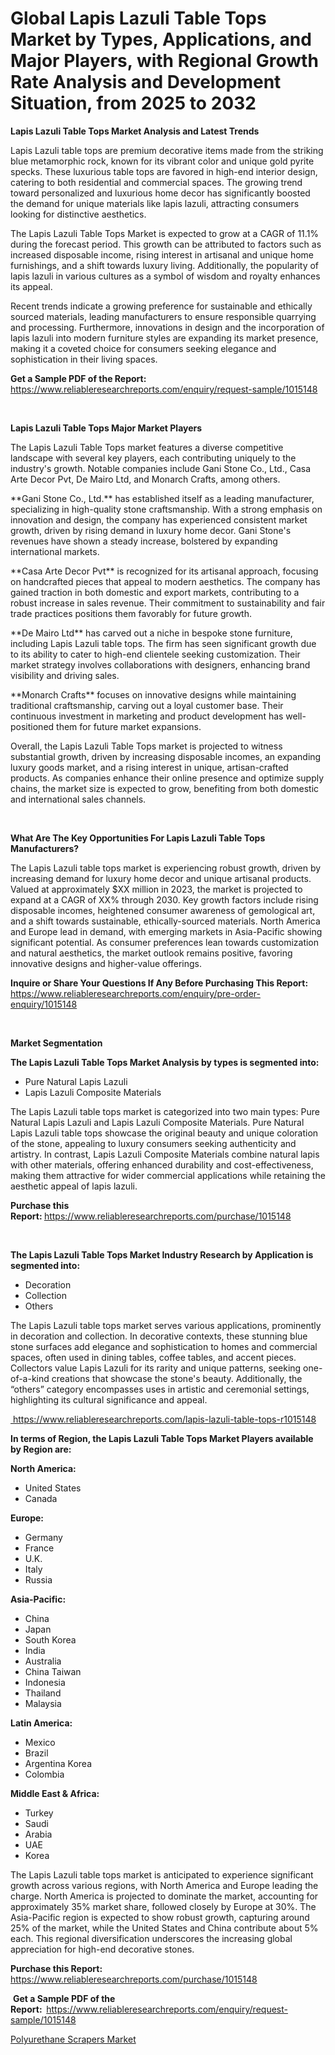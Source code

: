 <p><h1>Global Lapis Lazuli Table Tops Market by Types, Applications, and Major Players, with Regional Growth Rate Analysis and Development Situation, from 2025 to 2032</h1></p><p><strong>Lapis Lazuli Table Tops Market Analysis and Latest Trends</strong></p>
<p><p>Lapis Lazuli table tops are premium decorative items made from the striking blue metamorphic rock, known for its vibrant color and unique gold pyrite specks. These luxurious table tops are favored in high-end interior design, catering to both residential and commercial spaces. The growing trend toward personalized and luxurious home decor has significantly boosted the demand for unique materials like lapis lazuli, attracting consumers looking for distinctive aesthetics.</p><p>The Lapis Lazuli Table Tops Market is expected to grow at a CAGR of 11.1% during the forecast period. This growth can be attributed to factors such as increased disposable income, rising interest in artisanal and unique home furnishings, and a shift towards luxury living. Additionally, the popularity of lapis lazuli in various cultures as a symbol of wisdom and royalty enhances its appeal.</p><p>Recent trends indicate a growing preference for sustainable and ethically sourced materials, leading manufacturers to ensure responsible quarrying and processing. Furthermore, innovations in design and the incorporation of lapis lazuli into modern furniture styles are expanding its market presence, making it a coveted choice for consumers seeking elegance and sophistication in their living spaces.</p></p>
<p><strong>Get a Sample PDF of the Report:&nbsp;</strong> <a href="https://www.reliableresearchreports.com/enquiry/request-sample/1015148?utm_campaign=2745&utm_medium=2&utm_source=Github&utm_content=ia&utm_term=06032025&utm_id=lapis-lazuli-table-tops">https://www.reliableresearchreports.com/enquiry/request-sample/1015148</a></p>
<p>&nbsp;</p>
<p><strong>Lapis Lazuli Table Tops Major Market Players</strong></p>
<p><p>The Lapis Lazuli Table Tops market features a diverse competitive landscape with several key players, each contributing uniquely to the industry's growth. Notable companies include Gani Stone Co., Ltd., Casa Arte Decor Pvt, De Mairo Ltd, and Monarch Crafts, among others.</p><p>**Gani Stone Co., Ltd.** has established itself as a leading manufacturer, specializing in high-quality stone craftsmanship. With a strong emphasis on innovation and design, the company has experienced consistent market growth, driven by rising demand in luxury home decor. Gani Stone's revenues have shown a steady increase, bolstered by expanding international markets.</p><p>**Casa Arte Decor Pvt** is recognized for its artisanal approach, focusing on handcrafted pieces that appeal to modern aesthetics. The company has gained traction in both domestic and export markets, contributing to a robust increase in sales revenue. Their commitment to sustainability and fair trade practices positions them favorably for future growth.</p><p>**De Mairo Ltd** has carved out a niche in bespoke stone furniture, including Lapis Lazuli table tops. The firm has seen significant growth due to its ability to cater to high-end clientele seeking customization. Their market strategy involves collaborations with designers, enhancing brand visibility and driving sales.</p><p>**Monarch Crafts** focuses on innovative designs while maintaining traditional craftsmanship, carving out a loyal customer base. Their continuous investment in marketing and product development has well-positioned them for future market expansions.</p><p>Overall, the Lapis Lazuli Table Tops market is projected to witness substantial growth, driven by increasing disposable incomes, an expanding luxury goods market, and a rising interest in unique, artisan-crafted products. As companies enhance their online presence and optimize supply chains, the market size is expected to grow, benefiting from both domestic and international sales channels.</p></p>
<p>&nbsp;</p>
<p><strong>What Are The Key Opportunities For Lapis Lazuli Table Tops Manufacturers?</strong></p>
<p><p>The Lapis Lazuli table tops market is experiencing robust growth, driven by increasing demand for luxury home decor and unique artisanal products. Valued at approximately $XX million in 2023, the market is projected to expand at a CAGR of XX% through 2030. Key growth factors include rising disposable incomes, heightened consumer awareness of gemological art, and a shift towards sustainable, ethically-sourced materials. North America and Europe lead in demand, with emerging markets in Asia-Pacific showing significant potential. As consumer preferences lean towards customization and natural aesthetics, the market outlook remains positive, favoring innovative designs and higher-value offerings.</p></p>
<p><strong>Inquire or Share Your Questions If Any Before Purchasing This Report:</strong> <a href="https://www.reliableresearchreports.com/enquiry/pre-order-enquiry/1015148?utm_campaign=2745&utm_medium=2&utm_source=Github&utm_content=ia&utm_term=06032025&utm_id=lapis-lazuli-table-tops">https://www.reliableresearchreports.com/enquiry/pre-order-enquiry/1015148</a></p>
<p>&nbsp;</p>
<p><strong>Market Segmentation</strong></p>
<p><strong>The Lapis Lazuli Table Tops Market Analysis by types is segmented into:</strong></p>
<p><ul><li>Pure Natural Lapis Lazuli</li><li>Lapis Lazuli Composite Materials</li></ul></p>
<p><p>The Lapis Lazuli table tops market is categorized into two main types: Pure Natural Lapis Lazuli and Lapis Lazuli Composite Materials. Pure Natural Lapis Lazuli table tops showcase the original beauty and unique coloration of the stone, appealing to luxury consumers seeking authenticity and artistry. In contrast, Lapis Lazuli Composite Materials combine natural lapis with other materials, offering enhanced durability and cost-effectiveness, making them attractive for wider commercial applications while retaining the aesthetic appeal of lapis lazuli.</p></p>
<p><strong>Purchase this Report:&nbsp;</strong><a href="https://www.reliableresearchreports.com/purchase/1015148?utm_campaign=2745&utm_medium=2&utm_source=Github&utm_content=ia&utm_term=06032025&utm_id=lapis-lazuli-table-tops">https://www.reliableresearchreports.com/purchase/1015148</a></p>
<p>&nbsp;</p>
<p><strong>The Lapis Lazuli Table Tops Market Industry Research by Application is segmented into:</strong></p>
<p><ul><li>Decoration</li><li>Collection</li><li>Others</li></ul></p>
<p><p>The Lapis Lazuli table tops market serves various applications, prominently in decoration and collection. In decorative contexts, these stunning blue stone surfaces add elegance and sophistication to homes and commercial spaces, often used in dining tables, coffee tables, and accent pieces. Collectors value Lapis Lazuli for its rarity and unique patterns, seeking one-of-a-kind creations that showcase the stone's beauty. Additionally, the “others” category encompasses uses in artistic and ceremonial settings, highlighting its cultural significance and appeal.</p></p>
<p><a href="https://www.reliableresearchreports.com/lapis-lazuli-table-tops-r1015148?utm_campaign=2745&utm_medium=2&utm_source=Github&utm_content=ia&utm_term=06032025&utm_id=lapis-lazuli-table-tops">&nbsp;https://www.reliableresearchreports.com/lapis-lazuli-table-tops-r1015148</a></p>
<p><strong>In terms of Region, the Lapis Lazuli Table Tops Market Players available by Region are:</strong></p>
<p>
    <p> <strong> North America: </strong>
        <ul>
            <li>United States</li>
            <li>Canada</li>
        </ul>
        </p> 
    <p> <strong> Europe: </strong>
        <ul>
            <li>Germany</li>
            <li>France</li>
            <li>U.K.</li>
            <li>Italy</li>
            <li>Russia</li>
        </ul>
        </p> 
    <p> <strong> Asia-Pacific: </strong>
        <ul>
            <li>China</li>
            <li>Japan</li>
            <li>South Korea</li>
            <li>India</li>
            <li>Australia</li>
            <li>China Taiwan</li>
            <li>Indonesia</li>
            <li>Thailand</li>
            <li>Malaysia</li>
        </ul>
        </p> 
    <p> <strong> Latin America: </strong>
        <ul>
            <li>Mexico</li>
            <li>Brazil</li>
            <li>Argentina Korea</li>
            <li>Colombia</li>
        </ul>
        </p> 
    <p> <strong> Middle East & Africa: </strong>
        <ul>
            <li>Turkey</li>
            <li>Saudi</li>
            <li>Arabia</li>
            <li>UAE</li>
            <li>Korea</li>
        </ul>
    </p>
    </p>
<p><p>The Lapis Lazuli table tops market is anticipated to experience significant growth across various regions, with North America and Europe leading the charge. North America is projected to dominate the market, accounting for approximately 35% market share, followed closely by Europe at 30%. The Asia-Pacific region is expected to show robust growth, capturing around 25% of the market, while the United States and China contribute about 5% each. This regional diversification underscores the increasing global appreciation for high-end decorative stones.</p></p>
<p><strong>Purchase this Report: </strong><a href="https://www.reliableresearchreports.com/purchase/1015148?utm_campaign=2745&utm_medium=2&utm_source=Github&utm_content=ia&utm_term=06032025&utm_id=lapis-lazuli-table-tops">https://www.reliableresearchreports.com/purchase/1015148</a></p>
<p>&nbsp;<strong>Get a Sample PDF of the Report:&nbsp;&nbsp;</strong><a href="https://www.reliableresearchreports.com/enquiry/request-sample/1015148?utm_campaign=2745&utm_medium=2&utm_source=Github&utm_content=ia&utm_term=06032025&utm_id=lapis-lazuli-table-tops">https://www.reliableresearchreports.com/enquiry/request-sample/1015148</a></p>
<p><strong></strong></p>
<p><p><a href="https://github.com/ezahdyre/Market-Research-Report-List-1/blob/main/polyurethane-scrapers-market.md?utm_campaign=2745&utm_medium=2&utm_source=Github&utm_content=ia&utm_term=06032025&utm_id=lapis-lazuli-table-tops">Polyurethane Scrapers Market</a></p></p>